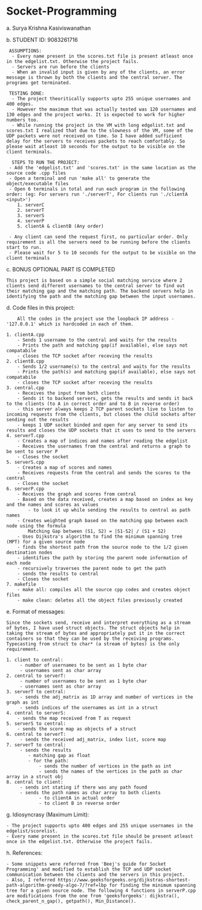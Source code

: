 # Socket-Programming

a. Surya Krishna Kasiviswanathan

b. STUDENT ID: 9083261716

	 ASSUMPTIONS:
	  - Every name present in the scores.txt file is present atleast once in the edgelist.txt. Otherwise the project fails.
	  - Servers are run before the clients
	  - When an invalid input is given by any of the clients, an error message is thrown by both the clients and the central server. The programs get terminated.

	 TESTING DONE:
	  - The project theoritically supports upto 255 unique usernames and 400 edges.
	  - However the maximum that was actually tested was 120 usernames and 130 edges and the project works. It is expected to work for higher numbers too.
	  - While running the project in the VM with long edgelist.txt and scores.txt I realized that due to the slowness of the VM, some of the UDP packets were not received on time. So I have added sufficient delay for the servers to receives packets to reach comfortably. So please wait atleast 10 seconds for the output to be visible on the client terminals.

	  STEPS TO RUN THE PROJECT:
	 - Add the 'edgelist.txt' and 'scores.txt' in the same location as the source code .cpp files
	 - Open a terminal and run 'make all' to generate the object/executable files
	 - Open 6 terminals in total and run each program in the following order: (eg: For servers run './serverT', For clients run './clientA <input>')
	 	1. serverC
	 	2. serverT
	 	3. serverS
	 	4. serverP
	 	5. clientA & clientB (Any order)

	 - Any client can send the request first, no particular order. Only requirement is all the servers need to be running before the clients start to run.
	 - Please wait for 5 to 10 seconds for the output to be visible on the client terminals 

c. BONUS OPTIONAL PART IS COMPLETED

	This project is based on a simple social matching service where 2 clients send different usernames to the central server to find out their matching gap and the matching path. The backend servers help in identifying the path and the matching gap between the input usernames.

d. Code files in this project:
	
		All the codes in the project use the loopback IP address -'127.0.0.1' which is hardcoded in each of them.

	1. clientA.cpp
		- Sends 1 username to the central and waits for the results
		- Prints the path and matching gap(if available), else says not compatabile
		- closes the TCP socket after receving the results
	2. clientB.cpp
		- Sends 1/2 username(s) to the central and waits for the results
		- Prints the path(s) and matching gap(if available), else says not compatabile
		- closes the TCP socket after receving the results
	3. central.cpp
		- Receives the input from both clients
		- Sends it to backend servers, gets the results and sends it back to the clients (to A in correct order and to B in reverse order)
		- this server always keeps 2 TCP parent sockets live to listen to incoming requests from the clients, but closes the child sockets after sending out the results
		- keeps 1 UDP socket binded and open for any server to send its results and closes the UDP sockets that it uses to send to the servers
	4. serverT.cpp
		- Creates a map of indices and names after reading the edgelist
		- Receives the usernames from the central and returns a graph to be sent to server P
		- Closes the socket
	5. serverS.cpp
		- Creates a map of scores and names
		- Receives requests from the central and sends the scores to the central
		- Closes the socket
	6. serverP.cpp
		- Receives the graph and scores from central
		- Based on the data received, creates a map based on index as key and the names and scores as values
			- to look it up while sending the results to central as path names
		- Creates weighted graph based on the matching gap between each node using the formula
			Matching Gap between (S1, S2) = |S1-S2| / (S1 + S2)
		- Uses Dijkstra's algorithm to find the minimum spanning tree (MPT) for a given source node
		- finds the shortest path from the source node to the 1/2 given destination nodes
		- identifies the path by storing the parent node information of each node
		- recursively traverses the parent node to get the path
		- sends the results to central
		- Closes the socket
	7. makefile
		- make all: compiles all the source cpp codes and creates object files
		- make clean: deletes all the object files previously created

e. Format of messages:
	
	Since the sockets send, receive and interpret everything as a stream of bytes, I have used struct objects. The struct objects help in taking the stream of bytes and appropriately put it in the correct containers so that they can be used by the receiving programs. Typecasting from struct to char* (a stream of bytes) is the only requirement.

	1. client to central:
		 - number of usernames to be sent as 1 byte char
		 - usernames sent as char array
	2. central to serverT:
		 - number of usernames to be sent as 1 byte char
		 - usernames sent as char array 
	3. serverT to central:
		 - sends the adj_matrix as 1D array and number of vertices in the graph as int
		 - sends indices of the usernames as int in a struct
	4. central to serverS:
	 	- sends the map received from T as request
	5. serverS to central:
	 	- sends the score map as objects of a struct
	6. central to serverT:
		 - sends the received adj_matrix, index list, score map
	7. serverT to central:
		 - sends the results
		 	- matching gap as float
		 	- for the path:
		 		- sends the number of vertices in the path as int
		 		- sends the names of the vertices in the path as char array in a struct obj
	8. central to client:
		 - sends int stating if there was any path found
		 - sends the path names as char array to both clients
		 		- to clientA in actual order 
		 		- to client B in reverse order

g. Idiosyncrasy (Maximum Limit):

	- The project supports upto 400 edges and 255 unique usernames in the edgelist/scorelist.
	- Every name present in the scores.txt file should be present atleast once in the edgelist.txt. Otherwise the project fails.

h. References:

	- Some snippets were referred from 'Beej's guide for Socket Programming' and modified to establish the TCP and UDP socket communication between the clients and the servers in this project. 
	- Also, I referred https://www.geeksforgeeks.org/dijkstras-shortest-path-algorithm-greedy-algo-7/?ref=lbp for finding the minimum spanning tree for a given source node. The following 4 functions in serverP.cpp are modifications from the one from 'geeksforgeeks': dijkstra(), check_parent_n_gap(), getpath(), Min_Distance(). 




